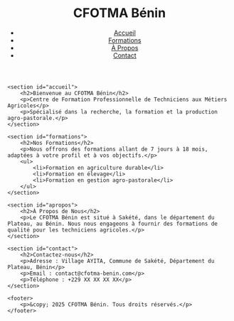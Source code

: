 <!DOCTYPE html>
<html lang="fr">
<head>
    <meta charset="UTF-8">
    <meta name="viewport" content="width=device-width, initial-scale=1.0">
    <title>CFOTMA Bénin - Centre de Formation Professionnelle de Techniciens aux Métiers Agricoles</title>
    <meta name="description" content="CFOTMA Bénin - Spécialisé dans la recherche, la formation et la production agro-pastorale. Formations de 7 jours à 18 mois.">
    <link rel="stylesheet" href="styles.css">
</head>
<body>
    <header>
        <h1>CFOTMA Bénin</h1>
        <nav>
            <ul>
                <li><a href="#accueil">Accueil</a></li>
                <li><a href="#formations">Formations</a></li>
                <li><a href="#apropos">À Propos</a></li>
                <li><a href="#contact">Contact</a></li>
            </ul>
        </nav>
    </header>

    <section id="accueil">
        <h2>Bienvenue au CFOTMA Bénin</h2>
        <p>Centre de Formation Professionnelle de Techniciens aux Métiers Agricoles</p>
        <p>Spécialisé dans la recherche, la formation et la production agro-pastorale.</p>
    </section>

    <section id="formations">
        <h2>Nos Formations</h2>
        <p>Nous offrons des formations allant de 7 jours à 18 mois, adaptées à votre profil et à vos objectifs.</p>
        <ul>
            <li>Formation en agriculture durable</li>
            <li>Formation en élevage</li>
            <li>Formation en gestion agro-pastorale</li>
        </ul>
    </section>

    <section id="apropos">
        <h2>À Propos de Nous</h2>
        <p>Le CFOTMA Bénin est situé à Sakété, dans le département du Plateau, au Bénin. Nous nous engageons à fournir des formations de qualité pour les techniciens agricoles.</p>
    </section>

    <section id="contact">
        <h2>Contactez-nous</h2>
        <p>Adresse : Village AYITA, Commune de Sakété, Département du Plateau, Bénin</p>
        <p>Email : contact@cfotma-benin.com</p>
        <p>Téléphone : +229 XX XX XX XX</p>
    </section>

    <footer>
        <p>&copy; 2025 CFOTMA Bénin. Tous droits réservés.</p>
    </footer>
</body>
</html>
